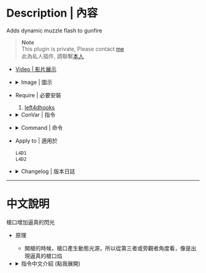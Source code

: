 # Description | 內容
Adds dynamic muzzle flash to gunfire

> __Note__ <br/>
This plugin is private, Please contact [me](https://github.com/fbef0102/Game-Private_Plugin#私人插件列表-private-plugins-list)<br/>
此為私人插件, 請聯繫[本人](https://github.com/fbef0102/Game-Private_Plugin#私人插件列表-private-plugins-list)

* [Video | 影片展示](https://youtu.be/wlI10amIbW4)

* <details><summary>Image | 圖示</summary>

	* Fire Muzzle Flash (手槍逼真光源)
	<br/>![l4d_dynamic_muzzle_flash_1](image/l4d_dynamic_muzzle_flash_1.jpg)
	<br/>![l4d_dynamic_muzzle_flash_2](image/l4d_dynamic_muzzle_flash_2.jpg)
</details>

* Require | 必要安裝
	1. [left4dhooks](https://forums.alliedmods.net/showthread.php?t=321696)

* <details><summary>ConVar | 指令</summary>

	* cfg/sourcemod/l4d_dynamic_muzzle_flash.cfg
		```php
		// 0=Plugin off, 1=Plugin on.
		l4d_dynamic_muzzle_flash_allow "1"

		// Turn on the plugin in these game modes, separate by commas (no spaces). (Empty = all).
		l4d_dynamic_muzzle_flash_modes ""

		// Turn off the plugin in these game modes, separate by commas (no spaces). (Empty = none).
		l4d_dynamic_muzzle_flash_modes_off ""

		// Turn on the plugin in these game modes. 0=All, 1=Coop, 2=Survival, 4=Versus, 8=Scavenge. Add numbers together.
		l4d_dynamic_muzzle_flash_modes_tog "0"

		// 0=No, 1=Allow bots to have dynamic lights.
		l4d_dynamic_muzzle_bots "0"

		// Brightness of the light. [1-255]
		l4d_dynamic_muzzle_flash_bright "255.0"

		// The light color. Three values between 0-255 separated by spaces. RGB Color255 - Red Green Blue.
		l4d_dynamic_muzzle_flash_color "250 150 30"

		// Distance the light shines before not lighting up.
		l4d_dynamic_muzzle_flash_distance "30"

		// 0=Show the dynamic light to all players. 1=Hide the dynamic light so only other players can see it. 2=Only show to the owner.
		l4d_dynamic_muzzle_flash_hide "0"

		// 0=Trace directly to where they are aiming. 1=Trace hull to detect nearby entities.
		l4d_dynamic_muzzle_flash_hull "1"

		// The light will disappear after this many seconds.
		l4d_dynamic_muzzle_flash_time "0.1"

		// 0=Off. Probability to change the brightness of the light. [1-100]
		l4d_dynamic_muzzle_flash_Chance "50"

		// The maximum brightness of the light when the brightness is changed. [1-255]
		l4d_dynamic_muzzle_flash_bright_max "200"

		// The minimum brightness of the light when the brightness is changed. [1-255]
		l4d_dynamic_muzzle_flash_bright_min "127"

		// Empty string to allow all. Allow these weapon IDs being used in this plugin, separate by commas (no spaces). See plugin source code for more details.
		l4d_dynamic_muzzle_flash_weapons "1,2,3,4,5,6,7,8,9,10,11,12,13,14,15,16,17,18,19"
		```
</details>

* <details><summary>Command | 命令</summary>
	
	None
</details>

* Apply to | 適用於
	```
	L4D1
	L4D2
	```

* <details><summary>Changelog | 版本日誌</summary>

	```php
	//sereky @ 2012
	//Harry @ 2022
	```
	* v1.0h (2022-11-17)
		* Remake code.
		* Add convars to allow specified weapons
		* Probability to change the brightness of the light

	* 1.0
		* [Fork of sereky's Dynamic Muzzle Flash](https://forums.alliedmods.net/showpost.php?p=1765869&postcount=6)
</details>

- - - -
# 中文說明
槍口增加逼真的閃光

* 原理
	* 開槍的時候，槍口產生動態光源，所以從第三者或旁觀者角度看，像是出現逼真的槍口焰

* <details><summary>指令中文介紹 (點我展開)</summary>

	* cfg/sourcemod/l4d_dynamic_muzzle_flash.cfg
		```php
		// 0=關閉插件, 1=啟動插件
		l4d_dynamic_muzzle_flash_allow "1"

		// 什麼模式下啟動此插件, 逗號區隔 (無空白). (留白 = 所有模式)
		l4d_dynamic_muzzle_flash_modes ""

		// 什麼模式下關閉此插件, 逗號區隔 (無空白). (留白 = 無)
		l4d_dynamic_muzzle_flash_modes_off ""

		// 什麼模式下啟動此插件. 0=所有模式, 1=戰役, 2=生存, 4=對抗, 8=清道夫. 請將數字相加起來
		l4d_dynamic_muzzle_flash_modes_tog "0"

		// 為1時，允許Bots開槍也有動態光源
		l4d_dynamic_muzzle_bots "0"

		// 動態光源的亮度 [1-255]
		l4d_dynamic_muzzle_flash_bright "255.0"

		// 動態光源的顏色，填入RGB三色 (三個數值介於0~255，需要空格)
		l4d_dynamic_muzzle_flash_color "250 150 30"

		// 動態光源的亮度範圍
		l4d_dynamic_muzzle_flash_distance "30"

		// 0=所有玩家看得到動態光源. 1=自己看不到自己開槍的動態光源，但別人都能看到. 2=只有自己能看到自己開槍的動態光源
		l4d_dynamic_muzzle_flash_hide "0"

		// 0=準心指到哪就到哪發出動態光源. 1=偵測玩家準心附近的物件給予良好的動態光源效果
		l4d_dynamic_muzzle_flash_hull "1"

		// 開槍時，動態光源只會出現0.1秒
		l4d_dynamic_muzzle_flash_time "0.1"

		// 有一定的機率隨機改變動態光源的亮度 [1-100] (0=關閉這項功能)
		l4d_dynamic_muzzle_flash_Chance "50"

		// 隨機改變動態光源的最小亮度 [1-255]
		l4d_dynamic_muzzle_flash_bright_max "200"

		// 隨機改變動態光源的最大亮度 [1-255]
		l4d_dynamic_muzzle_flash_bright_min "127"

		// 空=允許全武器. 填入武器的ID，只允許這些武器可以開槍發出動態光源, 逗號分隔（不須空格）. 請打開源碼查看武器的ID列表
		l4d_dynamic_muzzle_flash_weapons "1,2,3,4,5,6,7,8,9,10,11,12,13,14,15,16,17,18,19"
		```
</details>
